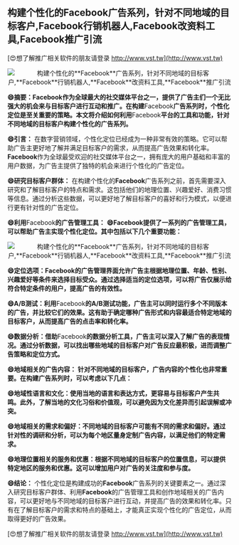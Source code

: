 ## **构建个性化的**Facebook**广告系列，针对不同地域的目标客户,**Facebook**行销机器人,**Facebook**改资料工具,**Facebook**推广引流**

[😍想了解推广相关软件的朋友请登录 http://www.vst.tw](http://www.vst.tw)

 <center><img src="https://vst.tw/MP4/tuiguang/png/6.png" alt="构建个性化的**Facebook**广告系列，针对不同地域的目标客户,**Facebook**行销机器人,**Facebook**改资料工具,**Facebook**推广引流"></center>

**😄摘要：**Facebook**作为全球最大的社交媒体平台之一，提供了广告主们一个无比强大的机会来与目标客户进行互动和推广。在构建**Facebook**广告系列时，个性化定位是至关重要的策略。本文将介绍如何利用**Facebook**平台的工具和功能，针对不同地域的目标客户构建个性化的广告系列。**

**😄引言：**
在数字营销领域，个性化定位已经成为一种非常有效的策略。它可以帮助广告主更好地了解并满足目标客户的需求，从而提高广告效果和转化率。**Facebook**作为全球最受欢迎的社交媒体平台之一，拥有庞大的用户基础和丰富的用户数据，为广告主提供了独特的机会来进行个性化的广告定位。

**😄研究目标客户群体：**
在构建个性化的**Facebook**广告系列之前，首先需要深入研究和了解目标客户的特点和需求。这包括他们的地理位置、兴趣爱好、消费习惯等信息。通过分析这些数据，可以更好地了解目标客户的喜好和行为模式，以便进行更有针对性的广告定位。

**😄利用**Facebook**的广告管理工具：**
**😄**Facebook**提供了一系列的广告管理工具，可以帮助广告主实现个性化定位。其中包括以下几个重要功能：**

 <center><img src="https://vst.tw/MP4/tuiguang/png/8.png" alt="构建个性化的**Facebook**广告系列，针对不同地域的目标客户,**Facebook**行销机器人,**Facebook**改资料工具,**Facebook**推广引流"></center>

**😄定位选项：**Facebook**的广告管理界面允许广告主根据地理位置、年龄、性别、兴趣爱好等条件来选择目标受众。通过选择适当的定位选项，可以将广告仅展示给符合特定条件的用户，提高广告的有效性。**

**😄A/B测试：利用**Facebook**的A/B测试功能，广告主可以同时运行多个不同版本的广告，并比较它们的效果。这有助于确定哪种广告形式和内容最适合特定地域的目标客户，从而提高广告的点击率和转化率。**

**😄数据分析：借助**Facebook**的数据分析工具，广告主可以深入了解广告的表现情况。通过分析数据，可以找出哪些地域的目标客户对广告反应最积极，进而调整广告策略和定位方式。**

**😄地域相关的广告内容： 针对不同地域的目标客户，广告内容的个性化也非常重要。在构建广告系列时，可以考虑以下几点：**

**😄地域性语言和文化：使用当地的语言和表达方式，更容易与目标客户产生共鸣。此外，了解当地的文化习俗和价值观，可以避免因为文化差异而引起误解或冲突。**

**😄地域相关的需求和偏好：不同地域的目标客户可能有不同的需求和偏好。通过针对性的调研和分析，可以为每个地区量身定制广告内容，以满足他们的特定需求。**

**😄地理位置相关的服务和优惠：根据不同地域的目标客户的位置信息，可以提供特定地区的服务和优惠。这可以增加用户对广告的关注度和参与度。**

**😄结论：**
个性化定位是构建成功的**Facebook**广告系列的关键要素之一。通过深入研究目标客户群体、利用**Facebook**的广告管理工具和创作地域相关的广告内容，可以更好地与不同地域的目标客户进行互动，并提高广告的效果和转化率。只有在了解目标客户的需求和特点的基础上，才能真正实现个性化的广告定位，从而取得更好的广告效果。

[😍想了解推广相关软件的朋友请登录 http://www.vst.tw](http://www.vst.tw)



